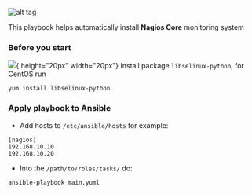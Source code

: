 ![alt tag](http://www.telnetport25.com/wp-content/uploads/2012/03/NagiosLogo.png)


This playbook helps automatically install **Nagios Core** monitoring system

### Before you start
![](https://cdn1.iconfinder.com/data/icons/hawcons/32/700231-icon-61-warning-128.png){:height="20px" width="20px"}
Install package `libselinux-python`, for CentOS run
```
yum install libselinux-python
```

### Apply playbook to Ansible
* Add hosts to `/etc/ansible/hosts` for example:
```
[nagios]
192.168.10.10
192.168.10.20
```

* Into the `/path/to/roles/tasks/` do:
```
ansible-playbook main.yuml
```
